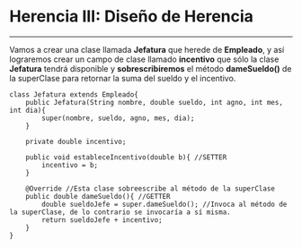 # Herencia III: Diseño de Herencia

---

Vamos a crear una clase llamada **Jefatura** que herede de **Empleado**, y así lograremos crear un campo de clase llamado **incentivo** que sólo la clase **Jefatura** tendrá disponible y **sobrescribiremos** el método **dameSueldo()** de la superClase para retornar la suma del sueldo y el incentivo.

    class Jefatura extends Empleado{
        public Jefatura(String nombre, double sueldo, int agno, int mes, int dia){
            super(nombre, sueldo, agno, mes, dia);
        }

        private double incentivo;

        public void estableceIncentivo(double b){ //SETTER
            incentivo = b;
        }

        @Override //Esta clase sobreescribe al método de la superClase
        public double dameSueldo(){ //GETTER
            double sueldoJefe = super.dameSueldo(); //Invoca al método de la superClase, de lo contrario se invocaría a sí misma.
            return sueldoJefe + incentivo;
        }
    }
